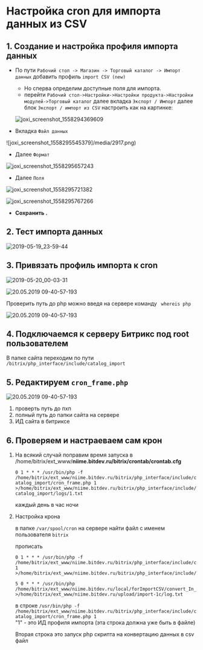 Настройка cron для импорта данных из CSV
========================

## 1. Создание и настройка профиля импорта данных

* По пути `Рабочий стол -> Магазин -> Торговый каталог -> Импорт данных` добавить профиль `import CSV (new)` 
	* Но сперва определим доступные поля для импорта.
	* перейти `Рабочий стол->Настройки->Настройки продукта->Настройки модулей->Торговый каталог` далее вкладка `Экспорт / Импорт` далее блок `Экспорт / импорт из CSV` настроить как на картинке: 

	![joxi_screenshot_1558294369609](/media/29342.png)

* Вкладка `Файл данных` 

![joxi_screenshot_1558295545379]/media/2917.png)

* Далее 	`Формат` 

![joxi_screenshot_1558295657243](/media/2407.png)

* Далее `Поля`

![joxi_screenshot_1558295721382](/media/7646.png)

![joxi_screenshot_1558295767266](/media/28306.png)

* **Сохранить .**

## 2. Тест импорта данных 

![2019-05-19_23-59-44](/media/22530.png)

## 3. Привязать профиль импорта к cron 

![2019-05-20_00-03-31](/media/101.png)

![20.05.2019 09-40-57-193](/media/0001.png)

Проверить путь до php можно введя на сервере команду ` whereis php`

![20.05.2019 09-40-57-193](/media/0002.png)

## 4. Подключаемся к серверу Битрикс под root пользователем

В папке сайта переходим по пути `/bitrix/php_interface/include/catalog_import` 

## 5. Редактируем `cron_frame.php`

![20.05.2019 09-40-57-193](/media/0003.png)

1. проверть путь до пхп
2. полный путь до папки сайта на сервере
3. ИД сайта в битриксе

## 6. Проверяем и настраеваем сам крон

1. На всякий случай поправим время запуска в /home/bitrix/ext_www/**niime.bitdev.ru/bitrix/crontab/crontab.cfg**
   
   `0 1 * * * /usr/bin/php -f /home/bitrix/ext_www/niime.bitdev.ru/bitrix/php_interface/include/catalog_import/cron_frame.php 1 >/home/bitrix/ext_www/niime.bitdev.ru/bitrix/php_interface/include/catalog_import/logs/1.txt`

   каждый день в час ночи

2. Настройка крона

	в папке `/var/spool/cron`  на сервере найти файл с именем пользователя `bitrix`

	прописать 
	```
	0 1 * * * /usr/bin/php -f /home/bitrix/ext_www/niime.bitdev.ru/bitrix/php_interface/include/catalog_import/cron_frame.php 1 >/home/bitrix/ext_www/niime.bitdev.ru/bitrix/php_interface/include/catalog_import/logs/1.txt

	5 0 * * * /usr/bin/php /home/bitrix/ext_www/niime.bitdev.ru/local/forImportCSV/convert_In_XML_to_CSV.php >/home/bitrix/ext_www/niime.bitdev.ru/upload/import-1c/log.txt
	```
	в строке `/usr/bin/php -f /home/bitrix/ext_www/niime.bitdev.ru/bitrix/php_interface/include/catalog_import/cron_frame.php 1`  
	"1" - это ИД профиля импорта (эта строка должна уже быть в файле)
	
	Вторая строка это запуск php скрипта на конвертацию данных в csv файл
